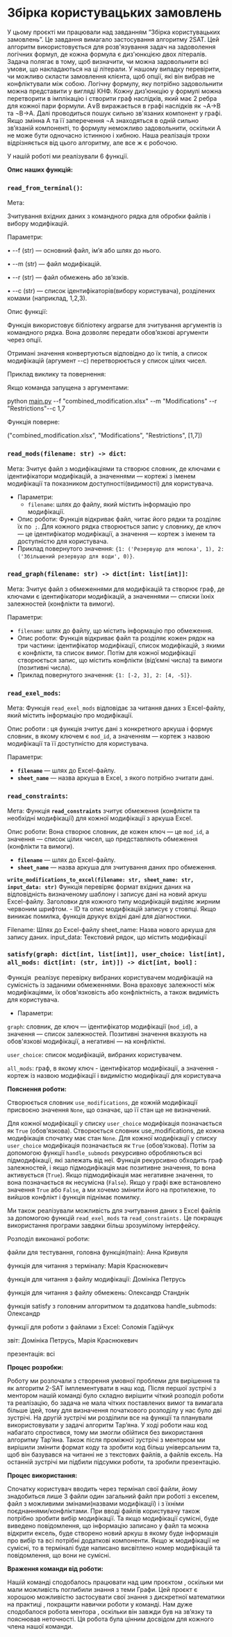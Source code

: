 # Збірка користувацьких замовлень

У цьому проєкті ми працювали над завданням “Збірка користувацьких замовлень”. Це завдання вимагало застосування алгоритму 2SAT. Цей алгоритм використовується для розв'язування задач на задоволення логічних формул, де кожна формула є диз'юнкцією двох літералів. Задача полягає в тому, щоб визначити, чи можна задовольнити всі умови, що накладаються на ці літерали. У нашому випадку перевірити, чи можливо скласти замовлення клієнта, щоб опції, які він вибрав не конфліктували між собою. Логічну формулу, яку потрібно задовольнити можна представити у вигляді КНФ. Кожну диз’юнкцію у формулі можна перетворити в імплікацію і створити граф наслідків, який має 2 ребра для кожної пари формули. A∨B виражається в графі наслідків як ¬A→B та ¬B→A. Далі проводиться пошук сильно зв'язаних компонент у графі. Якщо змінна A та її заперечення ¬A знаходяться в одній сильно зв’язаній компоненті, то формулу неможливо задовольнити, оскільки A не може бути одночасно істинною і хибною.
Наша реалізація трохи відрізняється від цього алгоритму, але все ж є робочою.

У нашій роботі ми реалізували 6 функції. 

**Опис наших функцій:**

### **`read_from_terminal()`:**

Мета: 

Зчитування вхідних даних з командного рядка для обробки файлів і вибору модифікацій.

Параметри:

•	--f (str) — основний файл, ім’я або шлях до нього.

•	--m (str) — файл модифікацій.

•	--r (str) — файл обмежень або зв’язків.

•	--c (str) — список ідентифікаторів(вибору користувача), розділених комами (наприклад, 1,2,3).

Опис функції:

Функція використовує бібліотеку argparse для зчитування аргументів із командного рядка. Вона дозволяє передати обов’язкові аргументи через опції.

Отримані значення конвертуються відповідно до їх типів, а список модифікацій (аргумент --c) перетворюється у список цілих чисел.

Приклад виклику та повернення:

Якщо команда запущена з аргументами:

python [main.py](http://main.py/) --f "combined_modification.xlsx" --m "Modifications" --r "Restrictions"--c 1,7

Функція поверне:

("combined_modification.xlsx", "Modifications", "Restrictions", [1,7])

### **`read_mods(filename: str) -> dict`**:

Мета: Зчитує файл з модифікаціями та створює словник, де ключами є ідентифікатори модифікацій, а значеннями — кортежі з іменем модифікації та показником доступності(видимості) для користувача.

- Параметри:
    - `filename`: шлях до файлу, який містить інформацію про модифікації.
- Опис роботи: Функція відкриває файл, читає його рядки та розділяє їх по  `;`. Для кожного рядка створюється запис у словнику, де ключ — це ідентифікатор модифікації, а значення — кортеж з іменем та доступністю для користувача.
- Приклад повернутого значення: `{1: ('Резервуар для молока', 1), 2: ('Збільшений резервуар для води', 0)}`.

### **`read_graph(filename: str) -> dict[int: list[int]]`**:

Мета: Зчитує файл з обмеженнями для модифікацій та створює граф, де ключами є ідентифікатори модифікацій, а значеннями — списки їхніх залежностей (конфлікти та вимоги).

Параметри:

- `filename`: шлях до файлу, що містить інформацію про обмеження.
- Опис роботи: Функція відкриває файл та розділяє кожен рядок на три частини: ідентифікатор модифікації, список модифікацій, з якими є конфлікти, та список вимог. Потім для кожної модифікації створюється запис, що містить конфлікти (від’ємні числа) та вимоги (позитивні числа).
- Приклад повернутого значення: `{1: [-2, 3], 2: [4, -5]}`.

### **`read_exel_mods`:**

Мета: Функція `read_exel_mods` відповідає за читання даних з Excel-файлу, який містить інформацію про модифікації. 

Опис роботи : ця функція зчитує дані з конкретного аркуша і формує словник, в якому ключем є `mod_id`, а значенням — кортеж з назвою модифікації та її доступністю для користувача.

Параметри:

- **`filename`** — шлях до Excel-файлу.
- **`sheet_name`** — назва аркуша в Excel, з якого потрібно зчитати дані.

### **`read_constraints`:**

Мета: Функція **`read_constraints`** зчитує обмеження (конфлікти та необхідні модифікації) для кожної модифікації з аркуша Excel. 

 Опис роботи: Вона створює словник, де кожен ключ — це `mod_id`, а значення — список цілих чисел, що представляють обмеження (конфлікти та вимоги).

- **`filename`** — шлях до Excel-файлу.
- **`sheet_name`** — назва аркуша для зчитування даних про обмеження.

**`write_modifications_to_excel(filename: str, sheet_name: str, input_data: str)`**
Функція перевіряє формат вхідних даних на відповідність визначеному шаблону і записує дані на новий аркуш Excel-файлу. Заголовки для кожного типу модифікацій виділяє жирним червоним шрифтом. - ID та опис модифікацій записує у стовпці. Якщо виникає помилка, функція друкує вхідні дані для діагностики.

Filename: Шлях до Excel-файлу
sheet_name: Назва нового аркуша для запису даних.
input_data: Текстовий рядок, що містить модифікації

### **`satisfy(graph: dict[int, list[int]], user_choice: list[int], all_mods: dict[int: (str, int)]) -> dict[int, bool]`** :

Функція  реалізує перевірку вибраних користувачем модифікацій на сумісність із заданими обмеженнями. Вона враховує залежності між модифікаціями, їх обов'язковість або конфліктність, а також видимість для користувача.

- Параметри:

`graph`: словник, де ключ — ідентифікатор модифікації (`mod_id`), а значення — список залежностей. Позитивні значення вказують на обов'язкові модифікації, а негативні — на конфліктні.

`user_choice`: список модифікацій, вибраних користувачем.

`all_mods`: граф, в якому ключ - ідентифікатор модифікації, а значення - кортеж із назвою модифікації і видимістю модифікації для користувача

**Пояснення роботи:**

 Створюється словник `use_modifications`, де кожній модифікації присвоєно значення `None`, що означає, що її стан ще не визначений.

Для кожної модифікації у списку `user_choice` модифікація позначається як `True` (обов’язкова). Створюється словник use_modifications, де кожна модифікація спочатку має стан `None`. Для кожної модифікації у списку `user_choice` модифікація позначається як `True` (обов’язкова). Потім за допомогою функції `handle_submods` рекурсивно обробляються всі підмодифікації, які залежать від неї. Функція рекурсивно обходить граф залежностей, і якщо підмодифікація має позитивне значення, то вона активується (`True`). Якщо підмодифікація має негативне значення, то вона позначається як несумісна (`False`). Якщо у графі вже встановлено значення `True` або `False`, а ми хочемо змінити його на протилежне, то вийшов конфлікт і функція піднімає помилку.

Ми також реалізували можливість для зчитування даних з Excel файлів за допомогою функцій `read_exel_mods`  та  `read_constraints.` Це покращує використання програми завдяки більш зрозумілому інтерфейсу.

Розподіл виконаної роботи:

файли для тестування, головна функція(main): Анна Кривуля

функція для читання з терміналу: Марія Краснюкевич

функція для читання з файлу модифікації: Домініка Петрусь 

функція для читання з файлу обмежень: Олександр Станднік

функція satisfy з головним алгоритмом та додаткова handle_submods: Олександр

функції для роботи з файлами з Excel: Соломія Гадійчук

звіт:  Домініка Петрусь, Марія Краснюкевич

презентація: всі

**Процес розробки:**

Роботу ми розпочали з створення умовної проблеми для вирішення та як алгоритм 2-SAT імплементувати в наш код. Після першої зустрічі з ментором нашій команді було складно вирішити чіткий розподіл роботи та реалізацію, бо задача не мала чітких поставлених вимог та вимагала більше ідей, тому для визначення початкового розподілу у нас було дві зустрічі. На другій зустрічі ми розділили все на функції та планували використовувати у  задачі алгоритм Тарʼяна. У ході роботи наш код набагато спростився, тому ми змогли обійтися без використання алгоритму Тарʼяна. Також після проміжної зустрічі з ментором ми вирішили змінити формат коду та зробити код більш універсальним та, щоб він базувався на читанні не з текстових файлів, а файлів ексель. На останній зустрічі ми підбили підсумки роботи, та зробили презентацію. 

**Процес використання:**

Спочатку користувач вводить через термінал свої файли, йому  знадобиться лише 3 файли один загальний файл при роботі з екселем, файл з можливими змінами(назвами модифікації) і з їхніми поєднаннями/конфліктами.  При вводі файлів користувачу також потрібно зробити вибір модифікації. Та якщо модифікації сумісні, буде виведено повідомлення, що інформацію записано у файл та можна відкрити ексель, буде створено новий аркуш в якому буде інформація про вибір та всі потрібні додаткові компоненти. Якщо ж модифікації не сумісні, то в терміналі буде написано висвітлено номер модифікацій та повідомлення, що вони не сумісні.

**Враження команди від роботи:**

Нашій команді  сподобалось працювати над цим проєктом , оскільки ми мали можливість поглибили знання з теми Графи. Цей проєкт є хорошою можливістю застосувати свої знання з дискретної математики на практиці , покращити навички роботи у команді. 
Нам дуже сподобалося робота ментора , оскільки він завжди був на звʼязку та пояснював неточності. Ця робота була цінним досвідом для кожного члена нашої команди.
